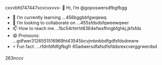 cxvvbfd747447xcvcxxvvx- 👋 Hi, I’m @goposwersdfbgfbgg
- 🌱 I’m currently learning ...456bggbbfgwqewq
- 💞️ I’m looking to collaborate on ...455sfdsdsfqweewqwer
- 📫 How to reach me ...1bc54rhtrht8364efwsfhngbfghkj.jkfsfds
- 😄 Pronouns: ...gdfwer3126551516969ht43545bcvjmbnbbdfgdfsfdsdrewre
- ⚡ Fun fact: ...rfdnfdfdfgfbgfr
65adwersdfafsdfsfddsrexcverggrwerdsd
<!---sjhmvfrexcvcxvv
goposwer/goposwer is a ✨ special ✨ repository because its `README.md` (this file) appears onjyu your GitH35ub proredffile.
You can click the Preview link to take a look at your changeadsdass.446245sdsss
--->
263nccv
